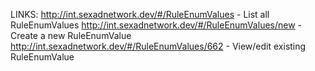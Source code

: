 LINKS:
http://int.sexadnetwork.dev/#/RuleEnumValues     - List all RuleEnumValues
http://int.sexadnetwork.dev/#/RuleEnumValues/new - Create a new RuleEnumValue
http://int.sexadnetwork.dev/#/RuleEnumValues/662 - View/edit existing RuleEnumValue
